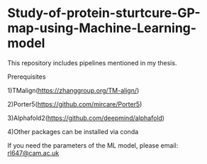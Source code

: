 # Study-of-protein-sturtcure-GP-map-using-Machine-Learning-model
This repository includes pipelines mentioned in my thesis.

Prerequisites
  
  1)TMalign(https://zhanggroup.org/TM-align/)
  
  2)Porter5(https://github.com/mircare/Porter5)
  
  3)Alphafold2(https://github.com/deepmind/alphafold)
  
  4)Other packages can be installed via conda


If you need the parameters of the ML model, please email: rl647@cam.ac.uk
